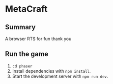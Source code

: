 # MetaCraft

## Summary

A browser RTS for fun thank you

## Run the game

1. `cd phaser`
2. Install dependencies with `npm install`.
3. Start the development server with `npm run dev`.
